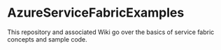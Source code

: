 # AzureServiceFabricExamples
This repository and associated Wiki go over the basics of service fabric concepts and sample code.

